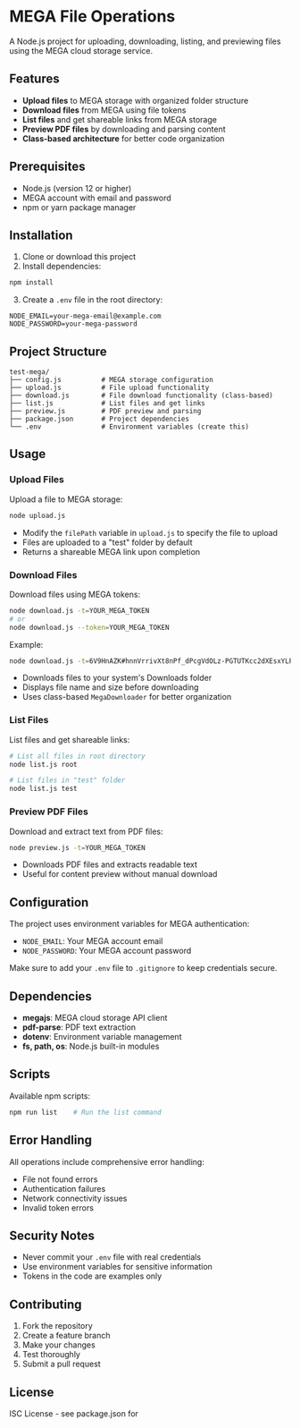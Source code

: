 # MEGA File Operations

A Node.js project for uploading, downloading, listing, and previewing files using the MEGA cloud storage service.

## Features

- **Upload files** to MEGA storage with organized folder structure
- **Download files** from MEGA using file tokens
- **List files** and get shareable links from MEGA storage
- **Preview PDF files** by downloading and parsing content
- **Class-based architecture** for better code organization

## Prerequisites

- Node.js (version 12 or higher)
- MEGA account with email and password
- npm or yarn package manager

## Installation

1. Clone or download this project
2. Install dependencies:
```bash
npm install
```

3. Create a `.env` file in the root directory:
```env
NODE_EMAIL=your-mega-email@example.com
NODE_PASSWORD=your-mega-password
```

## Project Structure

```
test-mega/
├── config.js          # MEGA storage configuration
├── upload.js          # File upload functionality
├── download.js        # File download functionality (class-based)
├── list.js            # List files and get links
├── preview.js         # PDF preview and parsing
├── package.json       # Project dependencies
└── .env               # Environment variables (create this)
```

## Usage

### Upload Files

Upload a file to MEGA storage:

```bash
node upload.js
```

- Modify the `filePath` variable in `upload.js` to specify the file to upload
- Files are uploaded to a "test" folder by default
- Returns a shareable MEGA link upon completion

### Download Files

Download files using MEGA tokens:

```bash
node download.js -t=YOUR_MEGA_TOKEN
# or
node download.js --token=YOUR_MEGA_TOKEN
```

Example:
```bash
node download.js -t=6V9HnAZK#hnnVrrivXt8nPf_dPcgVdOLz-PGTUTKcc2dXEsxYLPk
```

- Downloads files to your system's Downloads folder
- Displays file name and size before downloading
- Uses class-based `MegaDownloader` for better organization

### List Files

List files and get shareable links:

```bash
# List all files in root directory
node list.js root

# List files in "test" folder
node list.js test
```

### Preview PDF Files

Download and extract text from PDF files:

```bash
node preview.js -t=YOUR_MEGA_TOKEN
```

- Downloads PDF files and extracts readable text
- Useful for content preview without manual download

## Configuration

The project uses environment variables for MEGA authentication:

- `NODE_EMAIL`: Your MEGA account email
- `NODE_PASSWORD`: Your MEGA account password

Make sure to add your `.env` file to `.gitignore` to keep credentials secure.

## Dependencies

- **megajs**: MEGA cloud storage API client
- **pdf-parse**: PDF text extraction
- **dotenv**: Environment variable management
- **fs, path, os**: Node.js built-in modules

## Scripts

Available npm scripts:

```bash
npm run list    # Run the list command
```

## Error Handling

All operations include comprehensive error handling:
- File not found errors
- Authentication failures
- Network connectivity issues
- Invalid token errors

## Security Notes

- Never commit your `.env` file with real credentials
- Use environment variables for sensitive information
- Tokens in the code are examples only

## Contributing

1. Fork the repository
2. Create a feature branch
3. Make your changes
4. Test thoroughly
5. Submit a pull request

## License

ISC License - see package.json for